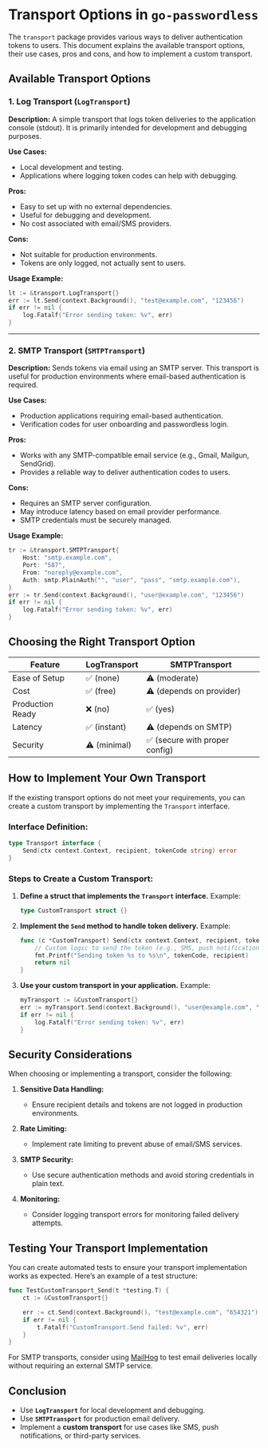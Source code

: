 # **Transport Options in `go-passwordless`**

The `transport` package provides various ways to deliver authentication tokens to users. This document explains the available transport options, their use cases, pros and cons, and how to implement a custom transport.

## **Available Transport Options**

### 1. **Log Transport (`LogTransport`)**

**Description:**
A simple transport that logs token deliveries to the application console (stdout). It is primarily intended for development and debugging purposes.

**Use Cases:**

- Local development and testing.
- Applications where logging token codes can help with debugging.

**Pros:**

- Easy to set up with no external dependencies.
- Useful for debugging and development.
- No cost associated with email/SMS providers.

**Cons:**

- Not suitable for production environments.
- Tokens are only logged, not actually sent to users.

**Usage Example:**

```go
lt := &transport.LogTransport{}
err := lt.Send(context.Background(), "test@example.com", "123456")
if err != nil {
    log.Fatalf("Error sending token: %v", err)
}
```

---

### 2. **SMTP Transport (`SMTPTransport`)**

**Description:**
Sends tokens via email using an SMTP server. This transport is useful for production environments where email-based authentication is required.

**Use Cases:**

- Production applications requiring email-based authentication.
- Verification codes for user onboarding and passwordless login.

**Pros:**

- Works with any SMTP-compatible email service (e.g., Gmail, Mailgun, SendGrid).
- Provides a reliable way to deliver authentication codes to users.

**Cons:**

- Requires an SMTP server configuration.
- May introduce latency based on email provider performance.
- SMTP credentials must be securely managed.

**Usage Example:**

```go
tr := &transport.SMTPTransport{
    Host: "smtp.example.com",
    Port: "587",
    From: "noreply@example.com",
    Auth: smtp.PlainAuth("", "user", "pass", "smtp.example.com"),
}
err := tr.Send(context.Background(), "user@example.com", "123456")
if err != nil {
    log.Fatalf("Error sending token: %v", err)
}
```

## **Choosing the Right Transport Option**

| Feature          | LogTransport  | SMTPTransport  |
|-----------------|---------------|---------------|
| Ease of Setup   | ✅ (none)       | ⚠️ (moderate)  |
| Cost            | ✅ (free)       | ⚠️ (depends on provider) |
| Production Ready| ❌ (no)         | ✅ (yes)       |
| Latency         | ✅ (instant)    | ⚠️ (depends on SMTP) |
| Security        | ⚠️ (minimal)    | ✅ (secure with proper config) |

## **How to Implement Your Own Transport**

If the existing transport options do not meet your requirements, you can create a custom transport by implementing the `Transport` interface.

### **Interface Definition:**

```go
type Transport interface {
    Send(ctx context.Context, recipient, tokenCode string) error
}
```

### **Steps to Create a Custom Transport:**

1. **Define a struct that implements the `Transport` interface.**
   Example:

   ```go
   type CustomTransport struct {}
   ```

2. **Implement the `Send` method to handle token delivery.**
   Example:

   ```go
   func (c *CustomTransport) Send(ctx context.Context, recipient, tokenCode string) error {
       // Custom logic to send the token (e.g., SMS, push notifications)
       fmt.Printf("Sending token %s to %s\n", tokenCode, recipient)
       return nil
   }
   ```

3. **Use your custom transport in your application.**
   Example:

   ```go
   myTransport := &CustomTransport{}
   err := myTransport.Send(context.Background(), "user@example.com", "987654")
   if err != nil {
       log.Fatalf("Error sending token: %v", err)
   }
   ```

## **Security Considerations**

When choosing or implementing a transport, consider the following:

1. **Sensitive Data Handling:**
   - Ensure recipient details and tokens are not logged in production environments.

2. **Rate Limiting:**
   - Implement rate limiting to prevent abuse of email/SMS services.

3. **SMTP Security:**
   - Use secure authentication methods and avoid storing credentials in plain text.

4. **Monitoring:**
   - Consider logging transport errors for monitoring failed delivery attempts.

## **Testing Your Transport Implementation**

You can create automated tests to ensure your transport implementation works as expected. Here’s an example of a test structure:

```go
func TestCustomTransport_Send(t *testing.T) {
    ct := &CustomTransport{}

    err := ct.Send(context.Background(), "test@example.com", "654321")
    if err != nil {
        t.Fatalf("CustomTransport.Send failed: %v", err)
    }
}
```

For SMTP transports, consider using [MailHog](https://github.com/mailhog/MailHog) to test email deliveries locally without requiring an external SMTP service.

## **Conclusion**

- Use **`LogTransport`** for local development and debugging.  
- Use **`SMTPTransport`** for production email delivery.  
- Implement a **custom transport** for use cases like SMS, push notifications, or third-party services.
